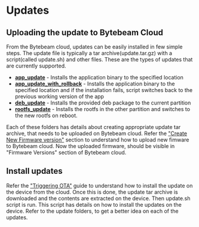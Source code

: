 # Updates

## Uploading the update to Bytebeam Cloud
From the Bytebeam cloud, updates can be easily installed in few simple steps.
The update file is typically a tar archive(update.tar.gz) with a script(called update.sh) and
other files. 
These are the types of updates that are currently supported.
* [**app_update**](app_update/) -  Installs the application binary to the specified location
* [**app_update_with_rollback**](app_update_with_rollback/) - Installs the application binary to the specified location
		     					      and if the installation fails, script switches back to the
						              previous working version of the app
* [**deb_update**](deb_update/) - Installs the provided deb package to the current partition
* [**rootfs_update**](rootfs_update/) - Installs the rootfs in the other partition and switches to the new rootfs on reboot.

Each of these folders has details about creating appropriate update tar archive, that needs to be uploaded on Bytebeam cloud. 
Refer the ["Create New Firmware version"](https://bytebeam.io/docs/creating-new-firmware-version) section to understand how to upload new fimware to Bytebeam cloud.
Now the uploaded firmware, should be visible in "Firmware Versions" section of Bytebeam cloud.

## Install updates
Refer the ["Triggering OTA"](https://bytebeam.io/docs/triggering-ota-update) guide to understand how to install the update on the device from the cloud.
Once this is done, the update tar archive is downloaded and the contents are extracted on the device.
Then update.sh script is run. This script has details on how to install the updates on the device. Refer to the update folders, to get a better idea on each of the updates.
